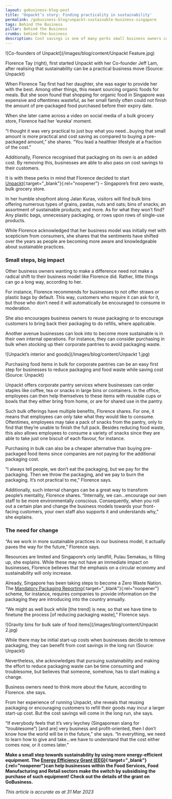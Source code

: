 ```yaml
---
layout: gobusiness-blog-post
title: 'Unpackt’s story: Finding practicality in sustainability'
permalink: /gobusiness-blog/unpackt-sustainable-business-singapore
tags: Behind the Business
pillar: Behind the Business
crumbs: behind-the-business
description: Cost savings is one of many perks small business owners can enjoy when pursuing more sustainable business practices, according to the founder of Unpackt.
---
```


![Co-founders of Unpackt](/images/blog/content/Unpackt Feature.jpg)
<figcaption>Florence Tay (right), first started Unpackt with her Co-founder Jeff Lam, after realising that sustainability can be a practical business move (Source: Unpackt)</figcaption>

When Florence Tay first had her daughter, she was eager to provide her with the best. Among other things, this meant sourcing organic foods for meals. But she soon found that shopping for organic food in Singapore was expensive and oftentimes wasteful, as her small family often could not finish the amount of pre-packaged food purchased before their expiry date. 

When she later came across a video on social media of a bulk grocery store, Florence had her ‘eureka’ moment. 

“I thought it was very practical to just buy what you need…buying that small amount is more practical and cost saving as compared to buying a pre-packaged amount,” she shares. “You lead a healthier lifestyle at a fraction of the cost.” 

Additionally, Florence recognised that packaging on its own is an added cost. By removing this, businesses are able to also pass on cost savings to their customers. 

It is with these perks in mind that Florence decided to start [Unpackt](https://unpackt.com.sg/){:target="_blank"}{:rel="noopener"} – Singapore’s first zero waste, bulk grocery store.

In her humble shopfront along Jalan Kuras, visitors will find bulk bins offering numerous types of grains, pastas, nuts and oats; bins of snacks; an assortment of sustainable products; and more. As for what they won’t find? Any plastic bags, unnecessary packaging, or rows upon rows of single-use products.

While Florence acknowledged that her business model was initially met with scepticism from consumers, she shares that the sentiments have shifted over the years as people are becoming more aware and knowledgeable about sustainable practices. 

### Small steps, big impact

Other business owners wanting to make a difference need not make a radical shift to their business model like Florence did. Rather, little things can go a long way, according to her. 

For instance, Florence recommends for businesses to not offer straws or plastic bags by default. This way, customers who require it can ask for it, but those who don’t need it will automatically be encouraged to consume in moderation.

She also encourages business owners to reuse packaging or to encourage customers to bring back their packaging to do refills, where applicable. 

Another avenue businesses can look into to become more sustainable is in their own internal operations. For instance, they can consider purchasing in bulk when stocking up their corporate pantries to avoid packaging waste.

![Unpackt’s interior and goods](/images/blog/content/Unpackt 1.jpg)
<figcaption>Purchasing food items in bulk for corporate pantries can be an easy first step for businesses to reduce packaging and food waste while saving cost (Source: Unpackt)</figcaption>

Unpackt offers corporate pantry services where businesses can order staples like coffee, tea or snacks in large bins or containers. In the office, employees can then help themselves to these items with reusable cups or bowls that they either bring from home, or are for shared use in the pantry. 

Such bulk offerings have multiple benefits, Florence shares. For one, it means that employees can only take what they would like to consume. Oftentimes, employees may take a pack of snacks from the pantry, only to find that they’re unable to finish the full pack. Besides reducing food waste, this also allows employees to consume a variety of snacks since they are able to take just one biscuit of each flavour, for instance. 

Purchasing in bulk can also be a cheaper alternative than buying pre-packaged food items since companies are not paying for the additional packaging cost.

“I always tell people, we don’t eat the packaging, but we pay for the packaging. Then we throw the packaging, and we pay to burn the packaging. It’s not practical to me,” Florence says. 

Additionally, such internal changes can be a great way to transform people’s mentality, Florence shares. “Internally, we can…encourage our own staff to be more environmentally conscious. Consequently, when you roll out a certain plan and change the business models towards your front-facing customers, your own staff also supports it and understands why,” she explains. 

### The need for change

“As we work in more sustainable practices in our business model, it actually paves the way for the future,” Florence says. 

Resources are limited and Singapore’s only landfill, Pulau Semakau, is filling up, she explains. While these may not have an immediate impact on businesses, Florence believes that the emphasis on a circular economy and sustainability will only increase. 

Already, Singapore has been taking steps to become a Zero Waste Nation. The [Mandatory Packaging Reporting](https://www.nea.gov.sg/our-services/waste-management/mandatory-packaging-reporting){:target="_blank"}{:rel="noopener"} scheme, for instance, requires companies to provide information on the packaging they are introducing into the country annually.

“We might as well buck while [the trend] is new, so that we have time to finetune the process [of reducing packaging waste],” Florence says. 

![Gravity bins for bulk sale of food items](/images/blog/content/Unpackt 2.jpg)
<figcaption>While there may be initial start-up costs when businesses decide to remove packaging, they can benefit from cost savings in the long run (Source: Unpackt)</figcaption>

Nevertheless, she acknowledges that pursuing sustainability and making the effort to reduce packaging waste can be time consuming and troublesome, but believes that someone, somehow, has to start making a change.

Business owners need to think more about the future, according to Florence. she says. 

From her experience of running Unpackt, she reveals that reusing packaging or encouraging customers to refill their goods may incur a larger start-up cost. But the cost savings will come in the long run, she says. 

“If everybody feels that it’s very leychey (Singaporean slang for “troublesome”) [and are] very business and profit-oriented, then I don’t know how the world will be in the future,” she says. “In everything, we need to learn how to give and take…we have to understand that the cost either comes now, or it comes later.” 

**Make a small step towards sustainability by using more energy-efficient equipment. The [Energy Efficiency Grant (EEG)](/energy-efficiency-grant/?src=gobiz_blog){:target="_blank"}{:rel="noopener"}can help businesses within the Food Services, Food Manufacturing and Retail sectors make the switch by subsidising the purchase of such equipment! Check out the details of the grant on GoBusiness.**

<em> This article is accurate as at 31 Mar 2023</em>

